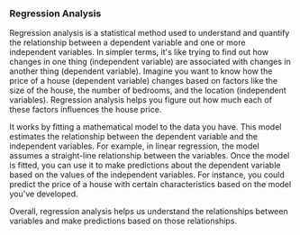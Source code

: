 ### Regression Analysis

Regression analysis is a statistical method used to understand and quantify the relationship between a dependent variable and one or more independent variables. In simpler terms, it's like trying to find out how changes in one thing (independent variable) are associated with changes in another thing (dependent variable). Imagine you want to know how the price of a house (dependent variable) changes based on factors like the size of the house, the number of bedrooms, and the location (independent variables). Regression analysis helps you figure out how much each of these factors influences the house price.

It works by fitting a mathematical model to the data you have. This model estimates the relationship between the dependent variable and the independent variables. For example, in linear regression, the model assumes a straight-line relationship between the variables. Once the model is fitted, you can use it to make predictions about the dependent variable based on the values of the independent variables. For instance, you could predict the price of a house with certain characteristics based on the model you've developed.

Overall, regression analysis helps us understand the relationships between variables and make predictions based on those relationships.